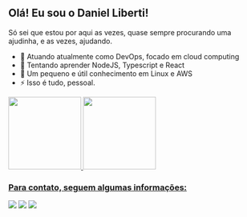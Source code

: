## Olá! Eu sou o Daniel Liberti!
Só sei que estou por aqui as vezes, quase sempre procurando uma ajudinha, e as vezes, ajudando.

- 🔭 Atuando atualmente como DevOps, focado em cloud computing
- 🤔 Tentando aprender NodeJS, Typescript e React
- 💬 Um pequeno e útil conhecimento em Linux e AWS
- ⚡ Isso é tudo, pessoal.


<div>
  <a href="https://github.com/danliberti">
  <img height="145em" src="https://github-readme-stats.vercel.app/api?username=danliberti&show_icons=true&theme=algolia&include_all_commits=true&count_private=true"/>
  <img height="145em" src="https://github-readme-stats.vercel.app/api/top-langs/?username=danliberti&layout=compact&langs_count=7&theme=algolia"/>
</div>



### Para contato, seguem algumas informações:
<div> 
  <a href="https://instagram.com/danliberti" target="_blank"><img src="https://img.shields.io/badge/-Instagram-%23E4405F?style=for-the-badge&logo=instagram&logoColor=white" target="_blank"></a>
  <a href = "mailto:daniel@liberti.dev.br"><img src="https://img.shields.io/badge/-Gmail-%23333?style=for-the-badge&logo=gmail&logoColor=white" target="_blank"></a>
  <a href="https://www.linkedin.com/in/daniel-liberti/" target="_blank"><img src="https://img.shields.io/badge/-LinkedIn-%230077B5?style=for-the-badge&logo=linkedin&logoColor=white" target="_blank"></a> 
